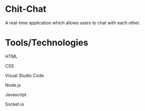 # Chit-Chat

A real-time application which allows users to chat with each other.

# Tools/Technologies 

HTML

CSS

Visual Studio Code

Node.js

Javascript

Socket.io
